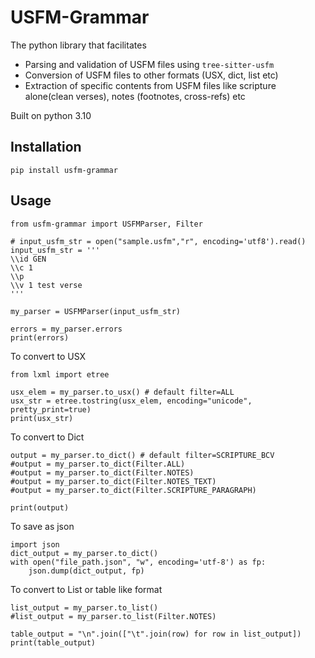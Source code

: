 # USFM-Grammar

The python library that facilitates
* Parsing and validation of USFM files using `tree-sitter-usfm`
* Conversion of USFM files to other formats (USX, dict, list etc)
* Extraction of specific contents from USFM files like scripture alone(clean verses), notes (footnotes, cross-refs) etc

Built on python 3.10

## Installation

`pip install usfm-grammar`



## Usage

```
from usfm-grammar import USFMParser, Filter

# input_usfm_str = open("sample.usfm","r", encoding='utf8').read()
input_usfm_str = '''
\\id GEN
\\c 1
\\p
\\v 1 test verse
'''

my_parser = USFMParser(input_usfm_str)

errors = my_parser.errors
print(errors)
```

To convert to USX
```
from lxml import etree

usx_elem = my_parser.to_usx() # default filter=ALL
usx_str = etree.tostring(usx_elem, encoding="unicode", pretty_print=true)
print(usx_str)
```

To convert to Dict

```
output = my_parser.to_dict() # default filter=SCRIPTURE_BCV
#output = my_parser.to_dict(Filter.ALL)
#output = my_parser.to_dict(Filter.NOTES)
#output = my_parser.to_dict(Filter.NOTES_TEXT)
#output = my_parser.to_dict(Filter.SCRIPTURE_PARAGRAPH)

print(output)
```

To save as json
```
import json
dict_output = my_parser.to_dict()
with open("file_path.json", "w", encoding='utf-8') as fp:
	json.dump(dict_output, fp)
```

To convert to List or table like format
```
list_output = my_parser.to_list() 
#list_output = my_parser.to_list(Filter.NOTES)

table_output = "\n".join(["\t".join(row) for row in list_output])
print(table_output)

```